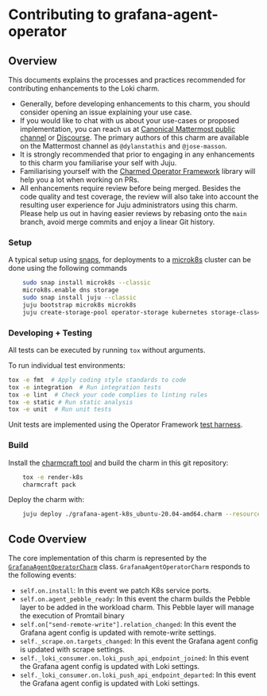 # Contributing to grafana-agent-operator

## Overview

This documents explains the processes and practices recommended for
contributing enhancements to the Loki charm.

- Generally, before developing enhancements to this charm, you should consider opening an issue explaining your use case.
- If you would like to chat with us about your use-cases or proposed implementation, you can reach us at [Canonical Mattermost public channel](https://chat.charmhub.io/charmhub/channels/lma) or [Discourse](https://discourse.charmhub.io/). The primary authors of this charm are available on the Mattermost channel as `@dylanstathis` and `@jose-masson`.
- It is strongly recommended that prior to engaging in any enhancements to this charm you familiarise your self with Juju.
- Familiarising yourself with the [Charmed Operator Framework](https://juju.is/docs/sdk) library will help you a lot when working on PRs.
- All enhancements require review before being merged. Besides the code quality and test coverage, the review will also take into account the resulting user experience for Juju administrators using this charm. Please help us out in having easier reviews by rebasing onto the `main` branch, avoid merge commits and enjoy a linear Git history.


### Setup

A typical setup using [snaps](https://snapcraft.io/), for deployments to a [microk8s](https://microk8s.io/) cluster can be done using the following commands

```bash
    sudo snap install microk8s --classic
    microk8s.enable dns storage
    sudo snap install juju --classic
    juju bootstrap microk8s microk8s
    juju create-storage-pool operator-storage kubernetes storage-class=microk8s-hostpath
```

### Developing + Testing

All tests can be executed by running `tox` without arguments.

To run individual test environments:

```bash
tox -e fmt  # Apply coding style standards to code
tox -e integration  # Run integration tests
tox -e lint  # Check your code complies to linting rules
tox -e static # Run static analysis
tox -e unit  # Run unit tests
```

Unit tests are implemented using the Operator Framework [test harness](https://ops.readthedocs.io/en/latest/#module-ops.testing).

### Build

Install the [charmcraft tool](https://juju.is/docs/sdk/setting-up-charmcraft) and build the charm in this git repository:

```bash
    tox -e render-k8s
    charmcraft pack
```

Deploy the charm with:

```bash
    juju deploy ./grafana-agent-k8s_ubuntu-20.04-amd64.charm --resource agent-image='ghcr.io/canonical/grafana-agent:latest'
```

## Code Overview

The core implementation of this charm is represented by the [`GrafanaAgentOperatorCharm`](src/charm.py) class.
`GrafanaAgentOperatorCharm` responds to the following events:

- `self.on.install`: In this event we patch K8s service ports.
- `self.on.agent_pebble_ready`: In this event the charm builds the Pebble layer to be added in the workload charm. This Pebble layer will manage the execution of Promtail binary
- `self.on["send-remote-write"].relation_changed`: In this event the Grafana agent config is updated with remote-write settings.
- `self._scrape.on.targets_changed`: In this event the Grafana agent config is updated with scrape settings.
- `self._loki_consumer.on.loki_push_api_endpoint_joined`: In this event the Grafana agent config is updated with Loki settings.
- `self._loki_consumer.on.loki_push_api_endpoint_departed`: In this event the Grafana agent config is updated with Loki settings.

